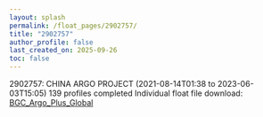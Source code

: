```yaml
---
layout: splash
permalink: /float_pages/2902757/
title: "2902757"
author_profile: false
last_created_on: 2025-09-26
toc: false
---
```

 
2902757: CHINA ARGO PROJECT (2021-08-14T01:38 to 2023-06-03T15:05)
139 profiles completed
Individual float file download: [BGC_Argo_Plus_Global](https://ftp.soest.hawaii.edu/bgc_argo_plus/Individual_Floats/outliers_removed/2902757_Sprof_processed.nc)

